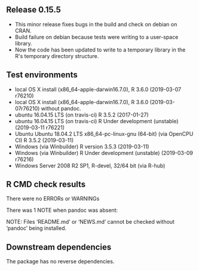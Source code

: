 ## Release 0.15.5
* This minor release fixes bugs in the build and check on debian on CRAN.
* Build failure on debian because tests were writing to a user-space library. 
* Now the code has been updated to write to a temporary library in the R's temporary directory structure.


## Test environments
* local OS X install (x86_64-apple-darwin16.7.0), R 3.6.0  (2019-03-07 r76210)
* local OS X install (x86_64-apple-darwin16.7.0), R 3.6.0  (2019-03-07r76210) without pandoc.
* ubuntu  16.04.15 LTS (on travis-ci) R 3.5.2 (2017-01-27)
* ubuntu  16.04.15 LTS (on travis-ci) R Under development (unstable) (2019-03-11 r76221)
* Ubuntu Ubuntu 18.04.2 LTS x86_64-pc-linux-gnu (64-bit) (via OpenCPU CI) R 3.5.2  (2019-03-11) 
* Windows (via Winbuilder) R version 3.5.3 (2019-03-11) 
* Windows (via Winbuilder) R Under development (unstable) (2019-03-09 r76216)
* Windows Server 2008 R2 SP1, R-devel, 32/64 bit (via R-hub)

## R CMD check results

There were no ERRORs or WARNINGs 

There was 1 NOTE when pandoc was absent:

NOTE:
Files ‘README.md’ or ‘NEWS.md’ cannot be checked without ‘pandoc’ being installed.

## Downstream dependencies

The package has no reverse dependencies.

